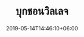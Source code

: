 ---
title: "บุกชอนวิลเลจ"
date: 2019-05-14T14:46:10+06:00
description: "This is meta description"
type: "post"
image: "images/korea/bukchon.jpg"
categories: 
  - "Korea"
tags:
  - "Photos"
  - "Korea"

#list ของเมืองที่จะไป
locations: 
     - "กรุงโซล"
     - "หมู่บ้านบุกชอนฮันอก"

#ค่าใช้จ่ายการเดินทาง
costs: "25,000"

#ทัวร์การบิน
image_air: "images/airplane/air-asia-x-logo.svg"

#จำนวนวัน
total_date: "5วัน 4คืน"

#ระยะเวลาวัน
time:
     -  "21 ต.ค. 63 - 25 ต.ค. 63"
     -  "10 พ.ย. 63 - 14 พ.ย. 63"
---